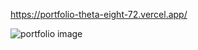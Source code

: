 https://portfolio-theta-eight-72.vercel.app/

![portfolio image](https://user-images.githubusercontent.com/61209846/172941425-1f3ab2d8-8fcc-4682-bb18-11c45641e2e7.jpg)
